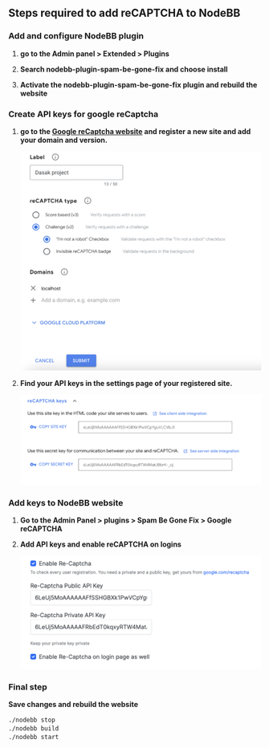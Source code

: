 ## Steps required to add reCAPTCHA to NodeBB


### Add and configure NodeBB plugin
1. **go to the Admin panel > Extended > Plugins**


2. **Search nodebb-plugin-spam-be-gone-fix and choose install**


3. **Activate the nodebb-plugin-spam-be-gone-fix plugin and rebuild the website**


### Create API keys for google reCaptcha
1. **go to the  [Google reCaptcha website](https://www.google.com/recaptcha/admin/site/ "Google's reCaptcha") and register a new site and add your domain and version.**


   ![Alt text](reCAPTCHAconfig.png)


2. **Find your API keys in the settings page of your registered site.**


   ![Alt text](reCAPTCGAkeys.png)


### Add keys to NodeBB website
1. **Go to the Admin Panel > plugins > Spam Be Gone Fix > Google reCAPTCHA**


2. **Add API keys and enable reCAPTCHA on logins**


   ![Alt text](NodeBBconfig.png)


### Final step
**Save changes and rebuild the website**
 ```bash
 ./nodebb stop
 ./nodebb build
 ./nodebb start
 ```
